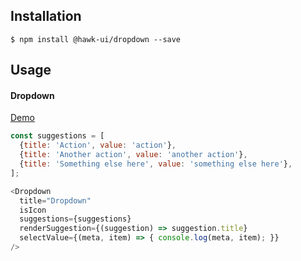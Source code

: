## Installation
`$ npm install @hawk-ui/dropdown --save`


## Usage


#### Dropdown
[Demo]()
```js
const suggestions = [
  {title: 'Action', value: 'action'},
  {title: 'Another action', value: 'another action'},
  {title: 'Something else here', value: 'something else here'},
];

<Dropdown
  title="Dropdown"
  isIcon
  suggestions={suggestions}
  renderSuggestion={(suggestion) => suggestion.title}
  selectValue={(meta, item) => { console.log(meta, item); }}
/>
```